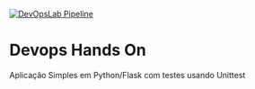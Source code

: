 [![DevOpsLab Pipeline](https://github.com/marciotorquato/devopslab/actions/workflows/pipeline.yml/badge.svg)](https://github.com/marciotorquato/devopslab/actions/workflows/pipeline.yml)

# Devops Hands On
Aplicação Simples em Python/Flask com testes usando Unittest
